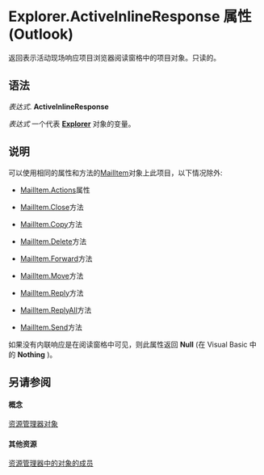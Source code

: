 
# Explorer.ActiveInlineResponse 属性 (Outlook)
返回表示活动现场响应项目浏览器阅读窗格中的项目对象。只读的。

## 语法

 _表达式_. **ActiveInlineResponse**

 _表达式_ 一个代表 **[Explorer](026591e5-049f-503a-4166-34e6dbc225fb.md)** 对象的变量。


## 说明

可以使用相同的属性和方法的[MailItem](14197346-05d2-0250-fa4c-4a6b07daf25f.md)对象上此项目，以下情况除外:


- [MailItem.Actions](1b7bb1c0-334f-826a-fd6b-8fc3f2fe5d64.md)属性
    
- [MailItem.Close](00a8a4e8-9bdc-d1bc-cb61-c6d925fb754f.md)方法
    
- [MailItem.Copy](a9356844-e31e-eb0f-c0f5-a2923ad127db.md)方法
    
- [MailItem.Delete](342c6003-e7c5-7314-453c-151fc51d5b2d.md)方法
    
- [MailItem.Forward](5b8c2261-c5ac-fd80-8acf-dfa645a04a1e.md)方法
    
- [MailItem.Move](08a0fa20-b891-393a-00fa-5a8fb5405cf6.md)方法
    
- [MailItem.Reply](c03208a4-dd31-a8ff-0dcd-4ef37a36beb2.md)方法
    
- [MailItem.ReplyAll](25a1723a-864b-1526-9897-26e40042f119.md)方法
    
- [MailItem.Send](78c85013-523e-447b-c47d-2da0705f1fe0.md)方法
    
如果没有内联响应是在阅读窗格中可见，则此属性返回 **Null** (在 Visual Basic 中的 **Nothing** )。


## 另请参阅


#### 概念


[资源管理器对象](026591e5-049f-503a-4166-34e6dbc225fb.md)
#### 其他资源


[资源管理器中的对象的成员](4412c507-4dcd-6005-b9c8-11824624250d.md)
